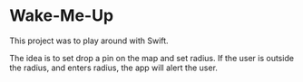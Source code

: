 # Wake-Me-Up


This project was to play around with Swift.

The idea is to set drop a pin on the map and set radius. If the user is outside the radius, and enters radius, the app will alert the user.
